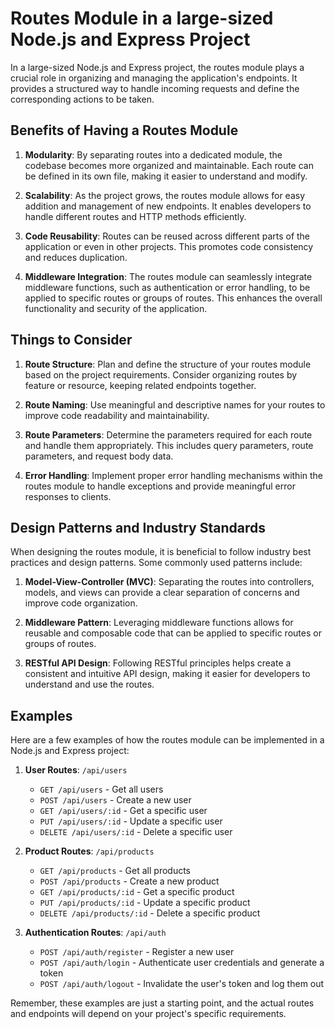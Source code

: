 # Routes Module in a large-sized Node.js and Express Project

In a large-sized Node.js and Express project, the routes module plays a crucial role in organizing and managing the application's endpoints. It provides a structured way to handle incoming requests and define the corresponding actions to be taken.

## Benefits of Having a Routes Module

1. **Modularity**: By separating routes into a dedicated module, the codebase becomes more organized and maintainable. Each route can be defined in its own file, making it easier to understand and modify.

2. **Scalability**: As the project grows, the routes module allows for easy addition and management of new endpoints. It enables developers to handle different routes and HTTP methods efficiently.

3. **Code Reusability**: Routes can be reused across different parts of the application or even in other projects. This promotes code consistency and reduces duplication.

4. **Middleware Integration**: The routes module can seamlessly integrate middleware functions, such as authentication or error handling, to be applied to specific routes or groups of routes. This enhances the overall functionality and security of the application.

## Things to Consider

1. **Route Structure**: Plan and define the structure of your routes module based on the project requirements. Consider organizing routes by feature or resource, keeping related endpoints together.

2. **Route Naming**: Use meaningful and descriptive names for your routes to improve code readability and maintainability.

3. **Route Parameters**: Determine the parameters required for each route and handle them appropriately. This includes query parameters, route parameters, and request body data.

4. **Error Handling**: Implement proper error handling mechanisms within the routes module to handle exceptions and provide meaningful error responses to clients.

## Design Patterns and Industry Standards

When designing the routes module, it is beneficial to follow industry best practices and design patterns. Some commonly used patterns include:

1. **Model-View-Controller (MVC)**: Separating the routes into controllers, models, and views can provide a clear separation of concerns and improve code organization.

2. **Middleware Pattern**: Leveraging middleware functions allows for reusable and composable code that can be applied to specific routes or groups of routes.

3. **RESTful API Design**: Following RESTful principles helps create a consistent and intuitive API design, making it easier for developers to understand and use the routes.

## Examples

Here are a few examples of how the routes module can be implemented in a Node.js and Express project:

1. **User Routes**: `/api/users`

   - `GET /api/users` - Get all users
   - `POST /api/users` - Create a new user
   - `GET /api/users/:id` - Get a specific user
   - `PUT /api/users/:id` - Update a specific user
   - `DELETE /api/users/:id` - Delete a specific user

2. **Product Routes**: `/api/products`

   - `GET /api/products` - Get all products
   - `POST /api/products` - Create a new product
   - `GET /api/products/:id` - Get a specific product
   - `PUT /api/products/:id` - Update a specific product
   - `DELETE /api/products/:id` - Delete a specific product

3. **Authentication Routes**: `/api/auth`
   - `POST /api/auth/register` - Register a new user
   - `POST /api/auth/login` - Authenticate user credentials and generate a token
   - `POST /api/auth/logout` - Invalidate the user's token and log them out

Remember, these examples are just a starting point, and the actual routes and endpoints will depend on your project's specific requirements.
